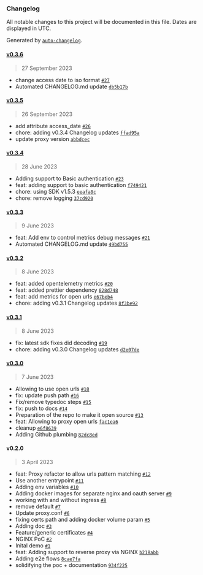 ### Changelog

All notable changes to this project will be documented in this file. Dates are displayed in UTC.

Generated by [`auto-changelog`](https://github.com/CookPete/auto-changelog).

#### [v0.3.6](https://github.com/nevermined-io/proxy/compare/v0.3.5...v0.3.6)

> 27 September 2023

- change access date to iso format [`#27`](https://github.com/nevermined-io/proxy/pull/27)
- Automated CHANGELOG.md update [`db5b17b`](https://github.com/nevermined-io/proxy/commit/db5b17bedca13e9112fc334db040066b458d1d21)

#### [v0.3.5](https://github.com/nevermined-io/proxy/compare/v0.3.4...v0.3.5)

> 26 September 2023

- add attribute access_date [`#26`](https://github.com/nevermined-io/proxy/pull/26)
- chore: adding v0.3.4 Changelog updates [`ffad95a`](https://github.com/nevermined-io/proxy/commit/ffad95a8f9fa5a92180a0405d3aa086c4e143e99)
- update proxy version [`abbdcec`](https://github.com/nevermined-io/proxy/commit/abbdcecd7a2e7d5188af2a01c72e66c3f5fafc5f)

#### [v0.3.4](https://github.com/nevermined-io/proxy/compare/v0.3.3...v0.3.4)

> 28 June 2023

- Adding support to Basic authentication [`#23`](https://github.com/nevermined-io/proxy/pull/23)
- feat: adding support to basic authentication [`f749421`](https://github.com/nevermined-io/proxy/commit/f7494211e14aa43f2933e17b402053a089b11845)
- chore: using SDK v1.5.3 [`eeafa8c`](https://github.com/nevermined-io/proxy/commit/eeafa8cd4b882158070326f70cdfb444f48dc9ed)
- chore: remove logging [`37cd920`](https://github.com/nevermined-io/proxy/commit/37cd920dc2ea2f850cf587417c14196ddfcbf241)

#### [v0.3.3](https://github.com/nevermined-io/proxy/compare/v0.3.2...v0.3.3)

> 9 June 2023

- feat: Add env to control metrics debug messages [`#21`](https://github.com/nevermined-io/proxy/pull/21)
- Automated CHANGELOG.md update [`49bd755`](https://github.com/nevermined-io/proxy/commit/49bd755b62b90ca30382c3f63beae0a955039271)

#### [v0.3.2](https://github.com/nevermined-io/proxy/compare/v0.3.1...v0.3.2)

> 8 June 2023

- feat: added opentelemetry metrics [`#20`](https://github.com/nevermined-io/proxy/pull/20)
- feat: added prettier dependency [`828d748`](https://github.com/nevermined-io/proxy/commit/828d74881132f6890ce1d3bbf8d88d2a828a020d)
- feat: add metrics for open urls [`e67beb4`](https://github.com/nevermined-io/proxy/commit/e67beb46f741a7239695e3eaee3c35c1701c1fb4)
- chore: adding v0.3.1 Changelog updates [`8f3be92`](https://github.com/nevermined-io/proxy/commit/8f3be924bdbb0c961ca1174dcda2b3f1e0e0291e)

#### [v0.3.1](https://github.com/nevermined-io/proxy/compare/v0.3.0...v0.3.1)

> 8 June 2023

- fix: latest sdk fixes did decoding [`#19`](https://github.com/nevermined-io/proxy/pull/19)
- chore: adding v0.3.0 Changelog updates [`d2e07de`](https://github.com/nevermined-io/proxy/commit/d2e07dec032e419c685e9d6676438922bd7591d0)

#### [v0.3.0](https://github.com/nevermined-io/proxy/compare/v0.2.0...v0.3.0)

> 7 June 2023

- Allowing to use open urls [`#18`](https://github.com/nevermined-io/proxy/pull/18)
- fix: update push path [`#16`](https://github.com/nevermined-io/proxy/pull/16)
- Fix/remove typedoc steps [`#15`](https://github.com/nevermined-io/proxy/pull/15)
- fix: push to docs [`#14`](https://github.com/nevermined-io/proxy/pull/14)
- Preparation of the repo to make it open source [`#13`](https://github.com/nevermined-io/proxy/pull/13)
- feat: Allowing to proxy open urls [`fac1ea6`](https://github.com/nevermined-io/proxy/commit/fac1ea6e0775a769dbcf5e00b177ea867c5c8ce3)
- cleanup [`e6f8639`](https://github.com/nevermined-io/proxy/commit/e6f8639e04363b6076c62f529609f357fb3a2663)
- Adding Github plumbing [`82dc8ed`](https://github.com/nevermined-io/proxy/commit/82dc8ed1d32478632284598d13a864be3a3252df)

#### v0.2.0

> 3 April 2023

- feat: Proxy refactor to allow urls pattern matching [`#12`](https://github.com/nevermined-io/proxy/pull/12)
- Use another entrypoint [`#11`](https://github.com/nevermined-io/proxy/pull/11)
- Adding env variables [`#10`](https://github.com/nevermined-io/proxy/pull/10)
- Adding docker images for separate nginx and oauth server [`#9`](https://github.com/nevermined-io/proxy/pull/9)
- working with and without ingress [`#8`](https://github.com/nevermined-io/proxy/pull/8)
- remove default [`#7`](https://github.com/nevermined-io/proxy/pull/7)
- Update proxy.conf [`#6`](https://github.com/nevermined-io/proxy/pull/6)
- fixing certs path and adding docker volume param [`#5`](https://github.com/nevermined-io/proxy/pull/5)
- Adding doc [`#3`](https://github.com/nevermined-io/proxy/pull/3)
- Feature/generic certificates [`#4`](https://github.com/nevermined-io/proxy/pull/4)
- NGINX PoC [`#2`](https://github.com/nevermined-io/proxy/pull/2)
- Inital demo [`#1`](https://github.com/nevermined-io/proxy/pull/1)
- feat: Adding support to reverse proxy via NGINX [`b218abb`](https://github.com/nevermined-io/proxy/commit/b218abbb84e10032b10def5e0de7910e1b73b7df)
- Adding e2e flows [`8cae7fa`](https://github.com/nevermined-io/proxy/commit/8cae7fa953cebb0f494fb99ee873d6df428b4979)
- solidifying the poc + documentation [`934f225`](https://github.com/nevermined-io/proxy/commit/934f225c9bf50545091fee9888f1d3966b86a28e)

